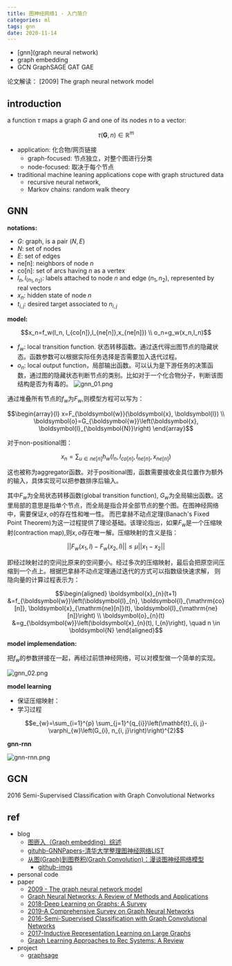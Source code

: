 ```yaml
---
title: 图神经网络1 - 入门简介
categories: ml
tags: gnn
date: 2020-11-14
---
```


- [gnn](graph neural network)
- graph embedding
- GCN GraphSAGE GAT GAE

论文解读： [2009] The graph neural network model

## introduction

a function $\tau$ maps a graph $G$ and one of its nodes $n$ to a vector:

$$\tau(\boldsymbol{G}, n) \in \mathbb{R}^{m}$$

- application: 化合物/网页链接
    - graph-focused: 节点独立，对整个图进行分类
    - node-focused: 取决于每个节点
- traditional machine leaning applications cope with graph structured data
    - recursive neural network,
    - Markov chains: random walk theory

## GNN

**notations:**

- $G$: graph, is a pair $(N,E)$ 
- $N$: set of nodes
- $E$: set of edges
- ne[n]: neighbors of node $n$
- co[n]: set of arcs having $n$ as a vertex
- $l_n, l_{(n_1,n_2)}$: labels attached to node $n$ and edge $(n_1,n_2)$, represented by real vectors
- $x_n$: hidden state of node $n$
- $t_{i,j}$: desired target associated to $n_{i,j}$

**model:**

$$x_n=f_w(l_n, l_{co[n]},l_{ne[n]},x_{ne[n]}) \\
o_n=g_w(x_n,l_n)$$

- $f_w$: local transition function. 状态转移函数。通过迭代得出图节点的隐藏状态。函数参数可以根据实际任务选择是否需要加入迭代过程。
- $o_n$: local output function，局部输出函数。可以认为是下游任务的决策函数，通过图的隐藏状态判断节点的类别。比如对于一个化合物分子，判断该图结构是否为有毒的。
![gnn_01.png](https://cdn.jsdelivr.net/gh/YeeKal/img_land/blog/notes_img_backup/machineLearning/imgs/gnn_01.png)

通过堆叠所有节点的$f_w$为$F_w$,则模型方程可以写为：

$$\begin{array}{l}
x=F_{\boldsymbol{w}}(\boldsymbol{x}, \boldsymbol{l}) \\
\boldsymbol{o}=G_{\boldsymbol{w}}\left(\boldsymbol{x}, \boldsymbol{l}_{\boldsymbol{N}}\right)
\end{array}$$

对于non-positional图：

$$x_n=\sum_{u\in ne[n]}h_w(l_n, l_{co[n]},l_{ne[n]},x_{ne[n]})$$

这也被称为aggregator函数。对于positional图，函数需要接收金具位置作为额外的输入，具体实现可以把参数排序后输入。

其中$F_w$为全局状态转移函数(global transition function), $G_w$为全局输出函数。这里局部的意思是指单个节点，而全局是指合并全部节点的整个图。在图神经网络中，需要保证$x,o$的存在性和唯一性。 而巴拿赫不动点定理(Banach's Fixed Point Theorem)为这一过程提供了理论基础。该理论指出，如果$F_w$是一个压缩映射(contraction map),则$x,o$存在唯一解。压缩映射的含义是指：

$$||F_w(x_1,l)-F_w(x_2,l)||\leq \mu ||x_1-x_2||$$

即经过映射过的空间比原来的空间要小。经过多次的压缩映射，最后会把原空间压缩到一个点上。根据巴拿赫不动点定理通过迭代的方式可以指数级快速求解， 则隐向量的计算过程表示为：

$$\begin{aligned}
\boldsymbol{x}_{n}(t+1) &=f_{\boldsymbol{w}}\left(\boldsymbol{l}_{n}, \boldsymbol{l}_{\mathrm{co}[n]}, \boldsymbol{x}_{\mathrm{ne}[n]}(t), \boldsymbol{l}_{\mathrm{ne}[n]}\right) \\
\boldsymbol{o}_{n}(t) &=g_{\boldsymbol{w}}\left(\boldsymbol{x}_{n}(t), l_{n}\right), \quad n \in \boldsymbol{N}
\end{aligned}$$

**model implemendation:**

把$f_w$的参数拼接在一起，再经过前馈神经网络，可以对模型做一个简单的实现。

![gnn_02.png](https://cdn.jsdelivr.net/gh/YeeKal/img_land/blog/notes_img_backup/machineLearning/imgs/gnn_02.png)

**model learning**

- 保证压缩映射：
- 学习过程

$$e_{w}=\sum_{i=1}^{p} \sum_{j=1}^{q_{i}}\left(\mathbf{t}_{i, j}-\varphi_{w}\left(G_{i}, n_{i, j}\right)\right)^{2}$$

**gnn-rnn**

![gnn-rnn.png](https://cdn.jsdelivr.net/gh/YeeKal/img_land/blog/notes_img_backup/machineLearning/imgs/gnn-rnn.png)






## GCN

2016 Semi-Supervised Classification with Graph Convolutional Networks


## ref 

- blog
    - [图嵌入（Graph embedding）综述](https://zhuanlan.zhihu.com/p/62629465)
    - [gituhb-GNNPapers-清华大学整理图神经网络LIST](https://github.com/thunlp/GNNPapers)
    - [从图(Graph)到图卷积(Graph Convolution)：漫谈图神经网络模型](https://www.cnblogs.com/SivilTaram/p/graph_neural_network_1.html)
        - [github-imgs](https://github.com/SivilTaram/Graph-Neural-Network-Note/tree/master/images)
- personal code
- paper
    - [2009 - The graph neural network model](https://persagen.com/files/misc/scarselli2009graph.pdf) 
    - [Graph Neural Networks: A Review of Methods and Applications](https://arxiv.org/pdf/1812.08434.pdf)
    - [2018-Deep Learning on Graphs: A Survey](https://arxiv.org/pdf/1812.04202.pdf)
    - [2019-A Comprehensive Survey on Graph Neural Networks]()
    - [2016-Semi-Supervised Classification with Graph Convolutional Networks](https://arxiv.org/abs/1609.02907)
    - [2017-Inductive Representation Learning on Large Graphs](https://arxiv.org/abs/1706.02216)
    - [Graph Learning Approaches to Rec Systems: A Review]()
- project
    - [graphsage](http://snap.stanford.edu/graphsage/)
